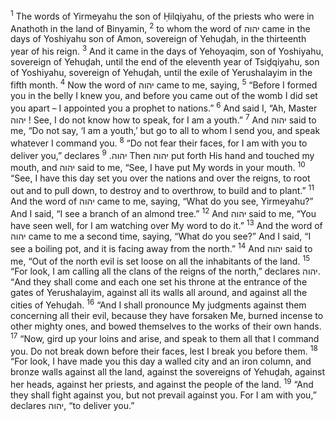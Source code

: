 <sup>1</sup> The words of Yirmeyahu the son of Ḥilqiyahu, of the priests who were in Anathoth in the land of Binyamin,
<sup>2</sup> to whom the word of יהוה came in the days of Yoshiyahu son of Amon, sovereign of Yehuḏah, in the thirteenth year of his reign.
<sup>3</sup> And it came in the days of Yehoyaqim, son of Yoshiyahu, sovereign of Yehuḏah, until the end of the eleventh year of Tsiḏqiyahu, son of Yoshiyahu, sovereign of Yehuḏah, until the exile of Yerushalayim in the fifth month.
<sup>4</sup> Now the word of יהוה came to me, saying,
<sup>5</sup> “Before I formed you in the belly I knew you, and before you came out of the womb I did set you apart – I appointed you a prophet to nations.”
<sup>6</sup> And said I, “Ah, Master יהוה ! See, I do not know how to speak, for I am a youth.”
<sup>7</sup> And יהוה said to me, “Do not say, ‘I am a youth,’ but go to all to whom I send you, and speak whatever I command you.
<sup>8</sup> “Do not fear their faces, for I am with you to deliver you,” declares יהוה.
<sup>9</sup> Then יהוה put forth His hand and touched my mouth, and יהוה said to me, “See, I have put My words in your mouth.
<sup>10</sup> “See, I have this day set you over the nations and over the reigns, to root out and to pull down, to destroy and to overthrow, to build and to plant.”
<sup>11</sup> And the word of יהוה came to me, saying, “What do you see, Yirmeyahu?” And I said, “I see a branch of an almond tree.”
<sup>12</sup> And יהוה said to me, “You have seen well, for I am watching over My word to do it.”
<sup>13</sup> And the word of יהוה came to me a second time, saying, “What do you see?” And I said, “I see a boiling pot, and it is facing away from the north.”
<sup>14</sup> And יהוה said to me, “Out of the north evil is set loose on all the inhabitants of the land.
<sup>15</sup> “For look, I am calling all the clans of the reigns of the north,” declares יהוה. “And they shall come and each one set his throne at the entrance of the gates of Yerushalayim, against all its walls all around, and against all the cities of Yehuḏah.
<sup>16</sup> “And I shall pronounce My judgments against them concerning all their evil, because they have forsaken Me, burned incense to other mighty ones, and bowed themselves to the works of their own hands.
<sup>17</sup> “Now, gird up your loins and arise, and speak to them all that I command you. Do not break down before their faces, lest I break you before them.
<sup>18</sup> “For look, I have made you this day a walled city and an iron column, and bronze walls against all the land, against the sovereigns of Yehuḏah, against her heads, against her priests, and against the people of the land.
<sup>19</sup> “And they shall fight against you, but not prevail against you. For I am with you,” declares יהוה, “to deliver you.”

